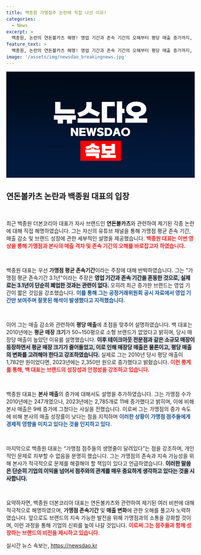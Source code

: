 ```yaml
---
title: 백종원 가맹점주 논란에 직접 나선 이유!
categories:
  - News
excerpt: >
  백종원, 논란의 연돈볼카츠 해명! 영업 기간과 존속 기간의 오해부터 평당 매출 증가까지, 백 대표가 직접 밝힌 진실을 확인하고 클릭하세요.
feature_text: >
  백종원, 논란의 연돈볼카츠 해명! 영업 기간과 존속 기간의 오해부터 평당 매출 증가까지, 백 대표가 직접 밝힌 진실을 확인하고 클릭하세요.
image: '/assets/img/newsdao_breakingnews.jpg'
---
```


<p><img src="/assets/img/newsdao_breakingnews.jpg" alt="firstkoreanews 속보" /></p>

<h2 data-ke-size="size26">연돈볼카츠 논란과 백종원 대표의 입장</h2>

<p data-ke-size="size16">&nbsp;</p>

<p>최근 백종원 더본코리아 대표가 자사 브랜드인 <b>연돈볼카츠</b>와 관련하여 제기된 각종 논란에 대해 직접 해명하였습니다. 그는 자신의 유튜브 채널을 통해 가맹점 평균 존속 기간, 매출 감소 및 브랜드 성장에 관한 세부적인 설명을 제공했습니다. <b><span style="color: #ee2323;">백종원 대표는 이번 영상을 통해 가맹점과 본사의 매출 격차 및 존속 기간의 오해를 바로잡고자 하였습니다.</span></b></p>

<p data-ke-size="size16">&nbsp;</p>

<p>백종원 대표는 우선 <b>가맹점 평균 존속기간</b>이라는 주장에 대해 반박하였습니다. 그는 "가맹점 평균 존속기간 3.1년"이라는 주장은 <b><span style="background-color: #21538527;">영업 기간과 존속 기간을 혼동한 것으로, 실제로는 3.1년이 단순히 폐업한 것과는 관련이 없다.</span></b> 오히려 최근 증가한 브랜드는 영업 기간이 짧은 것임을 강조했습니다. <b><span style="color: #1a5490;">이를 통해 그는 공정거래위원회 공시 자료에서 영업 기간만 보여주며 잘못된 해석이 발생했다고 지적했습니다.</span></b></p>

<p data-ke-size="size16">&nbsp;</p>

<p>이어 그는 매출 감소와 관련하여 <b>평당 매출</b>에 초점을 맞추어 설명하였습니다. 백 대표는 2010년에는 <b>평균 매장 크기</b>가 50~150평으로 소형 브랜드가 없었다고 밝히며, 당시 매장당 매출이 높았던 이유를 설명했습니다. <b><span style="background-color: #21538527;">이후 테이크아웃 전문점과 같은 소규모 매장이 등장하면서 평균 매장 크기가 줄어들었고, 이로 인해 매장당 매출은 물론이고, 평당 매출의 변화를 고려해야 한다고 강조하였습니다.</span></b> 실제로 그는 2010년 당시 평당 매출이 1,782만 원이었다면, 2023년에는 2,350만 원으로 증가했다고 밝혔습니다. <b><span style="color: #ee2323;">이런 통계를 통해, 백 대표는 브랜드의 성장성과 안정성을 강조하고 있습니다.</span></b></p>

<p data-ke-size="size16">&nbsp;</p>

<p>백종원 대표는 <b>본사 매출</b>의 증가에 대해서도 설명을 추가하였습니다. 그는 가맹점 수가 2010년에는 247개였으나, 2023년에는 2,785개로 11배 증가했다고 밝히며, 이에 비해 본사 매출은 9배 증가에 그쳤다는 사실을 전했습니다. 이로써 그는 가맹점의 증가 속도에 비해 본사의 매출 성장률이 낮다는 점을 지적하며 <b><span style="color: #1a5490;">이러한 상황이 가맹점 점주들에게 경제적 영향을 미치고 있다는 것을 인지하고 있다.</span></b></p>

<p data-ke-size="size16">&nbsp;</p>

<p>마지막으로 백종원 대표는 “가맹점 점주들의 생명줄이 달려있다”는 점을 강조하며, 개인적인 문제로 치부할 수 없음을 분명히 했습니다. 그는 가맹점의 존속과 지속 가능성을 위해 본사가 적극적으로 문제를 해결해야 할 책임이 있다고 언급하였습니다. <b><span style="background-color: #21538527;">이러한 말씀은 단순히 기업의 이익을 넘어서 점주와의 관계를 매우 중요하게 생각하고 있다는 것을 시사합니다.</span></b></p>

<p data-ke-size="size16">&nbsp;</p>

<p>요약하자면, 백종원 더본코리아 대표는 연돈볼카츠와 관련하여 제기된 여러 비판에 대해 적극적으로 해명하였으며, <b>가맹점 존속기간</b> 및 <b>매출 변화</b>에 관한 오해를 풀고자 노력하였습니다. 앞으로도 브랜드의 지속 가능한 발전을 위해 가맹점과의 소통을 강화할 것이며, 이런 과정을 통해 기업의 신뢰를 높여 나갈 것입니다. <b><span style="color: #ee2323;">이로써 그는 점주들과 함께 성장하는 브랜드의 비전을 제시하고 있습니다.</span></b></p>
실시간 뉴스 속보는, <a href="https://newsdao.kr" rel="dofollow">https://newsdao.kr</a>


